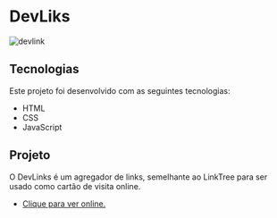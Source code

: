 # **DevLiks**

![devlink](https://user-images.githubusercontent.com/91389303/212900990-d9b8b48f-ea79-4b76-9410-cf85634b513f.jpg)

## Tecnologias

Este projeto foi desenvolvido com as seguintes tecnologias:
 - HTML
 - CSS
 - JavaScript

## Projeto
O DevLinks é um agregador de links, semelhante ao LinkTree para ser usado como cartão de visita online.

 * [Clique para ver online.](https://flaviocardosodf.github.io/devlinks/)